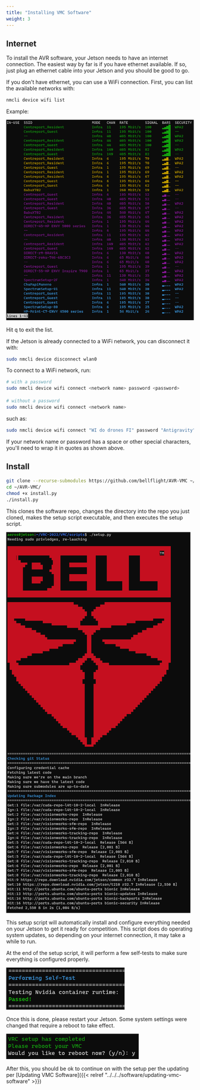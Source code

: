 ```yaml
---
title: "Installing VMC Software"
weight: 3
---
```


## Internet

To install the AVR software, your Jetson needs to have an internet connection. The
easiest way by far is if you have ethernet available. If so, just plug an ethernet cable
into your Jetson and you should be good to go.

If you don't have ethernet, you can use a WiFi connection. First, you can list the
available networks with:

```bash
nmcli device wifi list
```

Example:

![WiFi network list](2022-06-15-17-38-04.png)

Hit <kbd>q</kbd> to exit the list.

If the Jetson is already connected to a WiFi network, you can disconnect it with:

```bash
sudo nmcli device disconnect wlan0
```

To connect to a WiFi network, run:

```bash
# with a password
sudo nmcli device wifi connect <network name> password <password>

# without a password
sudo nmcli device wifi connect <network name>
```

such as:

```bash
sudo nmcli device wifi connect "WI do drones FI" password "Antigravity"
```

If your network name or password has a space or other special characters, you'll need to
wrap it in quotes as shown above.

## Install

```bash
git clone --recurse-submodules https://github.com/bellflight/AVR-VMC ~/AVR-VMC
cd ~/AVR-VMC/
chmod +x install.py
./install.py
```

This clones the software repo, changes the directory into the repo you just cloned,
makes the setup script executable, and then executes the setup script.

![Setup script starting](2022-06-14-19-50-52.png)

This setup script will automatically install and configure everything needed on your
Jetson to get it ready for competition. This script does do operating system updates, so
depending on your internet connection, it may take a while to run.

At the end of the setup script, it will perform a few self-tests to make sure everything
is configured properly.

![Self-tests passing](2022-06-14-19-54-31.png)

Once this is done, please restart your Jetson. Some system settings were changed that
require a reboot to take effect.

![Reboot prompt](2022-06-14-19-55-01.png)

After this, you should be ok to continue on with the setup per the updating per
[Updating VMC Software]({{< relref "../../../software/updating-vmc-software" >}})
